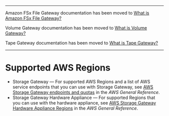 --------

Amazon FSx File Gateway documentation has been moved to [What is Amazon FSx File Gateway?](https://docs.aws.amazon.com/filegateway/latest/filefsxw/WhatIsStorageGateway.html)

Volume Gateway documentation has been moved to [What is Volume Gateway?](https://docs.aws.amazon.com/storagegateway/latest/vgw/WhatIsStorageGateway.html)

Tape Gateway documentation has been moved to [What is Tape Gateway?](https://docs.aws.amazon.com/storagegateway/latest/tgw/WhatIsStorageGateway.html)

--------

# Supported AWS Regions<a name="available-regions-intro"></a>
+ Storage Gateway — For supported AWS Regions and a list of AWS service endpoints that you can use with Storage Gateway, see [AWS Storage Gateway endpoints and quotas](https://docs.aws.amazon.com/general/latest/gr/sg.html) in the *AWS General Reference*\.
+ Storage Gateway Hardware Appliance — For supported Regions that you can use with the hardware appliance, see [AWS Storage Gateway Hardware Appliance Regions](https://docs.aws.amazon.com/general/latest/gr/sg.html#sg-hardware-appliance) in the *AWS General Reference*\. 